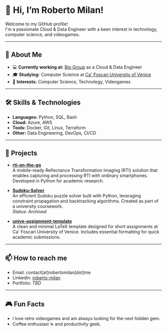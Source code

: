 # 👋 Hi, I’m Roberto Milan!

Welcome to my GitHub profile!  
I'm a passionate Cloud & Data Engineer with a keen interest in technology, computer science, and videogames.

---

## 💼 About Me

- 💻 **Currently working at:** [Bip Group](https://bip-group.com) as a Cloud & Data Engineer
- 🎓 **Studying:** Computer Science at [Ca' Foscari University of Venice](https://www.unive.it/english)
- 👀 **Interests:** Computer Science, Technology, Videogames

---

## 🛠️ Skills & Technologies

- **Languages:** Python, SQL, Bash
- **Cloud:** Azure, AWS
- **Tools:** Docker, Git, Linux, Terraform
- **Other:** Data Engineering, DevOps, CI/CD

---

## 🚀 Projects

- [**rti-on-the-go**](https://github.com/mr0bz/rti-on-the-go)  
  A mobile-ready Reflectance Transformation Imaging (RTI) solution that enables capturing and processing RTI with ordinary smartphones. Developed in Python for academic research.

- [**Sudoku-Solver**](https://github.com/mr0bz/Sudoku-Solver)  
  An efficient Sudoku puzzle solver built with Python, leveraging constraint propagation and backtracking algorithms. Created as part of a university coursework.  
  _Status: Archived_

- [**unive-assignment-template**](https://github.com/mr0bz/unive-assignment-template)  
  A clean and minimal LaTeX template designed for short assignments at Ca' Foscari University of Venice. Includes essential formatting for quick academic submissions.

---

## 📫 How to reach me

- Email: contact\[at\]robertomilan\[dot\]me
- LinkedIn: [roberto-milan](https://www.linkedin.com/in/roberto-milan/)
- Portfolio: _TBD_

---

## 🎮 Fun Facts

- I love retro videogames and am always looking for the next hidden gem.
- Coffee enthusiast ☕ and productivity geek.
